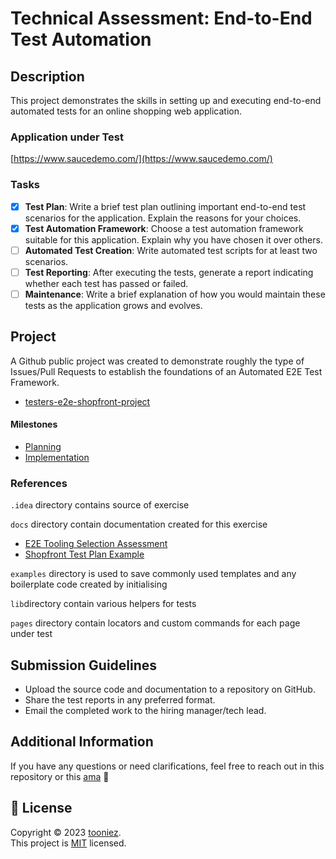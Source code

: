 # Technical Assessment: End-to-End Test Automation

## Description

This project demonstrates the skills in setting up and executing end-to-end automated tests for an online shopping web application.

### Application under Test

[https://www.saucedemo.com/](https://www.saucedemo.com/)

### Tasks

- [x] **Test Plan**: Write a brief test plan outlining important end-to-end test scenarios for the application. Explain the reasons for your choices.
- [x] **Test Automation Framework**: Choose a test automation framework suitable for this application. Explain why you have chosen it over others.
- [ ] **Automated Test Creation**: Write automated test scripts for at least two scenarios.
- [ ] **Test Reporting**: After executing the tests, generate a report indicating whether each test has passed or failed.
- [ ] **Maintenance**: Write a brief explanation of how you would maintain these tests as the application grows and evolves.

## Project

A Github public project was created to demonstrate roughly the type of Issues/Pull Requests to establish the foundations of an Automated E2E Test Framework.

- [testers-e2e-shopfront-project](https://github.com/users/tooniez/projects/13/)

#### Milestones

- [Planning](https://github.com/tooniez/shopfront-e2e-exercise/milestone/1) 
- [Implementation](https://github.com/tooniez/shopfront-e2e-exercise/milestone/2)



### References

`.idea` directory contains source of exercise

`docs` directory contain documentation created for this exercise

- [E2E Tooling Selection Assessment](docs/tool_selection.md)
- [Shopfront Test Plan Example](docs/test_planning.md)

`examples` directory is used to save commonly used templates and any boilerplate code created by initialising

`lib`directory contain various helpers for tests

`pages` directory contain locators and custom commands for each page under test


## Submission Guidelines

- Upload the source code and documentation to a repository on GitHub.
- Share the test reports in any preferred format.
- Email the completed work to the hiring manager/tech lead.

## Additional Information

If you have any questions or need clarifications, feel free to reach out in this repository or this [ama](http://github.com/tooniez/ama) 📧

## 📝 License

Copyright © 2023 [tooniez](https://github.com/tooniez). <br />
This project is [MIT](https://github.com/tooniez/tooniez/blob/main/LICENSE) licensed.
